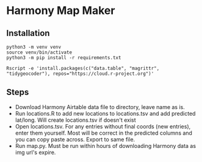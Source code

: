 # Harmony Map Maker

## Installation

```
python3 -m venv venv
source venv/bin/activate
python3 -m pip install -r requirements.txt

Rscript -e 'install.packages(c("data.table", "magrittr", "tidygeocoder"), repos="https://cloud.r-project.org")'
```

## Steps
- Download Harmony Airtable data file to directory, leave name as is.
- Run locations.R to add new locations to locations.tsv and add predicted lat/long. Will create locations.tsv if doesn't exist
- Open locations.tsv. For any entries without final coords (new entries), enter them yourself. Most will be correct in the predicted columns and you can copy paste across. Export to same file.
- Run map.py. Must be run within hours of downloading Harmony data as img url's expire.
